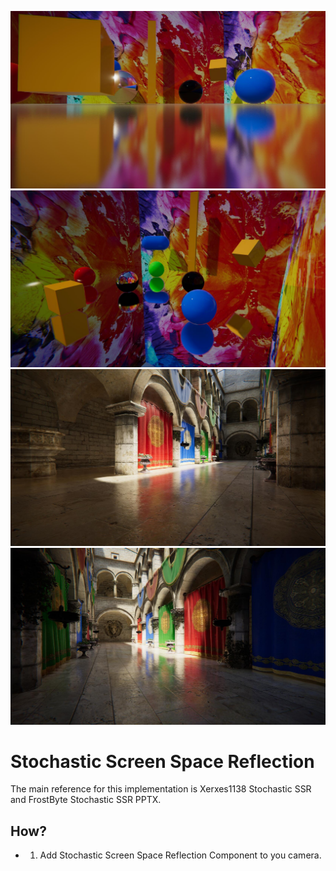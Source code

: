 ![emm](demo0.jpg)
![emmm](demo1.jpg)
![emmmm](demo2.jpg)
![emmmmm](demo3.jpg)
# Stochastic Screen Space Reflection
The main reference for this implementation is Xerxes1138 Stochastic SSR and FrostByte Stochastic SSR PPTX.
## How?
* 1. Add Stochastic Screen Space Reflection Component to you camera.
